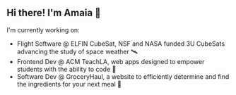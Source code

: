 ## Hi there! I'm Amaia 👋
I'm currently working on:
- Flight Software @ ELFIN CubeSat, NSF and NASA funded 3U CubeSats advancing the study of space weather 🛰️
- Frontend Dev @ ACM TeachLA, web apps designed to empower students with the ability to code 🌱
- Software Dev @ GroceryHaul, a website to efficiently determine and find the ingredients for your next meal 🛒 

<!--
I'm currently working on:
- Flight Software @ ELFIN CubeSat 
- Frontend Dev @ ACM TeachLA
- Full-Stack Dev @ GroceryHaul

**NotAmaia/NotAmaia** is a ✨ _special_ ✨ repository because its `README.md` (this file) appears on your GitHub profile.

Here are some ideas to get you started:

- 🔭 I’m currently working on ...
- 🌱 I’m currently learning ...
- 👯 I’m looking to collaborate on ...
- 🤔 I’m looking for help with ...
- 💬 Ask me about ...
- 📫 How to reach me: ...
- 😄 Pronouns: ...
- ⚡ Fun fact: ...
-->
